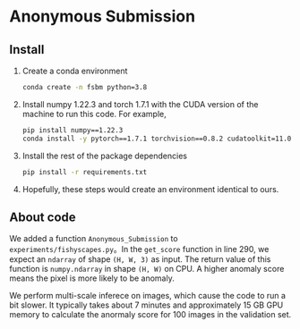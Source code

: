 # Anonymous Submission 

## Install 

1. Create a conda environment

    ```bash
    conda create -n fsbm python=3.8
    ```

2. Install numpy 1.22.3 and torch 1.7.1 with the CUDA version of the machine to run this code. For example,

    ```bash
    pip install numpy==1.22.3
    conda install -y pytorch==1.7.1 torchvision==0.8.2 cudatoolkit=11.0 -c pytorch
    ```

3.  Install the rest of the package dependencies

    ```bash
    pip install -r requirements.txt
    ```
4. Hopefully, these steps would create an environment identical to ours.

## About code

We added a function `Anonymous_Submission` to `experiments/fishyscapes.py`。In the `get_score` function in line 290, we expect an `ndarray` of shape `(H, W, 3)` as input. The return value of this function is `numpy.ndarray` in shape `(H, W)` on CPU. A higher anomaly score means the pixel is more likely to be anomaly.

We perform multi-scale inferece on images, which cause the code to run a bit slower. It typically takes about 7 minutes and approximately 15 GB GPU memory to calculate the anormaly score for 100 images in the validation set.

